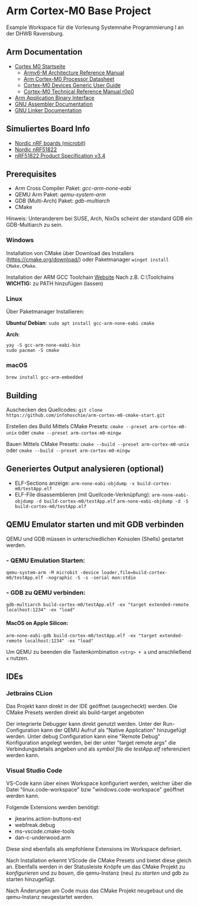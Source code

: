 # Arm Cortex-M0 Base Project

Example Workspace für die Vorlesung Systemnahe Programmierung I an der
DHWB Ravensburg.

## Arm Documentation
 - [Cortex M0 Startseite](https://developer.arm.com/Processors/Cortex-M0)
   - [Armv6-M Architecture Reference Manual](https://developer.arm.com/documentation/ddi0419/latest/)
   - [Arm Cortex-M0 Processor Datasheet](https://developer.arm.com/documentation/102834/0100/?lang=en)
   - [Cortex-M0 Devices Generic User Guide](https://developer.arm.com/documentation/dui0497/a/?lang=en)
   - [Cortex-M0 Technical Reference Manual r0p0](https://developer.arm.com/documentation/ddi0432/c/?lang=en)
 - [Arm Application Binary Interface](https://github.com/ARM-software/abi-aa)
 - [GNU Assembler Documentation](https://sourceware.org/binutils/docs-2.40/as/index.html)
 - [GNU Linker Documentation](https://sourceware.org/binutils/docs-2.40/ld/index.html)

## Simuliertes Board Info
 - [Nordic nRF boards (microbit)](https://www.qemu.org/docs/master/system/arm/nrf.html)
 - [Nordic nRF51822](https://www.nordicsemi.com/products/nrf51822)
 - [nRF51822 Product Specification v3.4](https://infocenter.nordicsemi.com/pdf/nRF51822_PS_v3.4.pdf)

## Prerequisites
 - Arm Cross Compiler Paket: _gcc-arm-none-eabi_
 - QEMU Arm Paket: _qemu-system-arm_
 - GDB (Multi-Arch) Paket: _gdb-multiarch_
 - CMake

Hinweis:
Unteranderem bei SUSE, Arch, NixOs scheint der standard GDB ein GDB-Multiarch zu sein.

### Windows
Installation von CMake über Download des Installers (https://cmake.org/download/)
oder Paketmanager `winget install CMake.CMake`.

Installation der ARM GCC Toolchain [Website](https://gnutoolchains.com/arm-eabi/)
Nach z.B. C:\Toolchains\
**WICHTIG:** zu PATH hinzufügen (lassen)

### Linux
Über Paketmanager Installieren:

**Ubuntu/ Debian**: ```sudo apt install gcc-arm-none-eabi cmake```

**Arch**:
```
yay -S gcc-arm-none-eabi-bin 
sudo pacman -S cmake
```

### macOS
```brew install gcc-arm-embedded```

## Building
Auschecken des Quellcodes:
`git clone https://github.com/infohoschie/arm-cortex-m0-cmake-start.git`

Erstellen des Build Mittels CMake Presets:
```cmake --preset arm-cortex-m0-unix```
oder
```cmake --preset arm-cortex-m0-mingw```

Bauen Mittels CMake Presets:
```cmake --build --preset arm-cortex-m0-unix```
oder
```cmake --build --preset arm-cortex-m0-mingw```

## Generiertes Output analysieren (optional)
 - ELF-Sections anzeige:
   `arm-none-eabi-objdump -x build-cortex-m0/testApp.elf`
 - ELF-File disassemblieren (mit Quellcode-Verknüpfung):
   `arm-none-eabi-objdump -d build-cortex-m0/testApp.elf`
   `arm-none-eabi-objdump -d -S build-cortex-m0/testApp.elf`

## QEMU Emulator starten und mit GDB verbinden
QEMU und GDB müssen in unterschiedlichen Konsolen (Shells) gestartet werden.
### - QEMU Emulation Starten:
   `qemu-system-arm -M microbit -device loader,file=build-cortex-m0/testApp.elf -nographic -S -s -serial mon:stdio`
### - GDB zu QEMU verbinden:
   `gdb-multiarch build-cortex-m0/testApp.elf -ex "target extended-remote localhost:1234" -ex "load"`
#### MacOS on Apple Silicon: 
   `arm-none-eabi-gdb build-cortex-m0/testApp.elf -ex "target extended-remote localhost:1234" -ex "load"`

Um QEMU zu beenden die Tastenkombination `<strg> + a` und anschließend `x` nutzen.

## IDEs
### Jetbrains CLion
Das Projekt kann direkt in der IDE geöffnet (ausgecheckt) werden.
Die CMake Presets werden direkt als build-target angeboten

Der integrierte Debugger kann direkt genutzt werden.
Unter der Run-Configuration kann der QEMU Aufruf als "Native Application" hinzugefügt werden.
Unter debug Configuration kann eine "Remote Debug" Konfiguration angelegt werden, bei der unter "target remote args" die Verbindungsdetails angeben und als *symbol file* die *testApp.elf* referenziert werden kann.

### Visual Studio Code

VS-Code kann über einen Workspace konfiguriert werden, welcher über die Datei "linux.code-workspace" bzw "windows.code-workspace" geöffnet werden kann.

Folgende Extensions werden benötigt:
- jkearins.action-buttons-ext
- webfreak.debug
- ms-vscode.cmake-tools
- dan-c-underwood.arm

Diese sind ebenfalls als empfohlene Extensions im Workspace definiert.

Nach Installation erkennt VScode die CMake Presets und bietet diese gleich an.
Ebenfalls werden in der Statusleiste Knöpfe um das CMake Projekt zu *konfigurieren* und zu *bauen*,
die qemu-Instanz (neu) zu *starten* und gdb zu starten hinzugefügt.

Nach Änderungen am Code muss das CMake Projekt neugebaut und die qemu-Instanz neugestartet werden.
